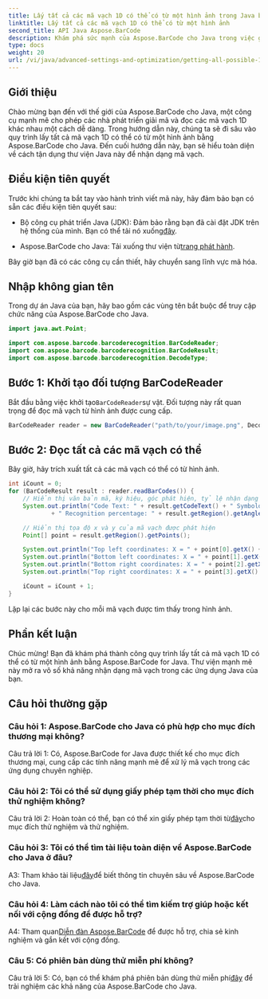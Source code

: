 ```yaml
---
title: Lấy tất cả các mã vạch 1D có thể có từ một hình ảnh trong Java bằng Aspose.BarCode
linktitle: Lấy tất cả các mã vạch 1D có thể có từ một hình ảnh
second_title: API Java Aspose.BarCode
description: Khám phá sức mạnh của Aspose.BarCode cho Java trong việc giải mã mã vạch 1D một cách dễ dàng. Tải xuống ngay để tích hợp liền mạch vào các ứng dụng Java của bạn.
type: docs
weight: 20
url: /vi/java/advanced-settings-and-optimization/getting-all-possible-1d-barcodes-image/
---
```

## Giới thiệu

Chào mừng bạn đến với thế giới của Aspose.BarCode cho Java, một công cụ mạnh mẽ cho phép các nhà phát triển giải mã và đọc các mã vạch 1D khác nhau một cách dễ dàng. Trong hướng dẫn này, chúng ta sẽ đi sâu vào quy trình lấy tất cả mã vạch 1D có thể có từ một hình ảnh bằng Aspose.BarCode cho Java. Đến cuối hướng dẫn này, bạn sẽ hiểu toàn diện về cách tận dụng thư viện Java này để nhận dạng mã vạch.

## Điều kiện tiên quyết

Trước khi chúng ta bắt tay vào hành trình viết mã này, hãy đảm bảo bạn có sẵn các điều kiện tiên quyết sau:

-  Bộ công cụ phát triển Java (JDK): Đảm bảo rằng bạn đã cài đặt JDK trên hệ thống của mình. Bạn có thể tải nó xuống[đây](https://www.oracle.com/java/technologies/javase-downloads.html).

-  Aspose.BarCode cho Java: Tải xuống thư viện từ[trang phát hành](https://releases.aspose.com/barcode/java/).

Bây giờ bạn đã có các công cụ cần thiết, hãy chuyển sang lĩnh vực mã hóa.

## Nhập không gian tên

Trong dự án Java của bạn, hãy bao gồm các vùng tên bắt buộc để truy cập chức năng của Aspose.BarCode cho Java.

```java
import java.awt.Point;

import com.aspose.barcode.barcoderecognition.BarCodeReader;
import com.aspose.barcode.barcoderecognition.BarCodeResult;
import com.aspose.barcode.barcoderecognition.DecodeType;


```

## Bước 1: Khởi tạo đối tượng BarCodeReader

 Bắt đầu bằng việc khởi tạo`BarCodeReader`sự vật. Đối tượng này rất quan trọng để đọc mã vạch từ hình ảnh được cung cấp.

```java
BarCodeReader reader = new BarCodeReader("path/to/your/image.png", DecodeType.CODE_128);
```

## Bước 2: Đọc tất cả các mã vạch có thể

Bây giờ, hãy trích xuất tất cả các mã vạch có thể có từ hình ảnh.

```java
int iCount = 0;
for (BarCodeResult result : reader.readBarCodes()) {
    // Hiển thị văn bản mã, ký hiệu, góc phát hiện, tỷ lệ nhận dạng của mã vạch
    System.out.println("Code Text: " + result.getCodeText() + " Symbology: " + result.getCodeTypeName()
            + " Recognition percentage: " + result.getRegion().getAngle());

    // Hiển thị tọa độ x và y của mã vạch được phát hiện
    Point[] point = result.getRegion().getPoints();

    System.out.println("Top left coordinates: X = " + point[0].getX() + ", Y = " + point[0].getY());
    System.out.println("Bottom left coordinates: X = " + point[1].getX() + ", Y = " + point[1].getY());
    System.out.println("Bottom right coordinates: X = " + point[2].getX() + ", Y = " + point[2].getY());
    System.out.println("Top right coordinates: X = " + point[3].getX() + ", Y = " + point[3].getY());

    iCount = iCount + 1;
}
```

Lặp lại các bước này cho mỗi mã vạch được tìm thấy trong hình ảnh.

## Phần kết luận

Chúc mừng! Bạn đã khám phá thành công quy trình lấy tất cả mã vạch 1D có thể có từ một hình ảnh bằng Aspose.BarCode for Java. Thư viện mạnh mẽ này mở ra vô số khả năng nhận dạng mã vạch trong các ứng dụng Java của bạn.

## Câu hỏi thường gặp

### Câu hỏi 1: Aspose.BarCode cho Java có phù hợp cho mục đích thương mại không?

Câu trả lời 1: Có, Aspose.BarCode for Java được thiết kế cho mục đích thương mại, cung cấp các tính năng mạnh mẽ để xử lý mã vạch trong các ứng dụng chuyên nghiệp.

### Câu hỏi 2: Tôi có thể sử dụng giấy phép tạm thời cho mục đích thử nghiệm không?

 Câu trả lời 2: Hoàn toàn có thể, bạn có thể xin giấy phép tạm thời từ[đây](https://purchase.aspose.com/temporary-license/)cho mục đích thử nghiệm và thử nghiệm.

### Câu hỏi 3: Tôi có thể tìm tài liệu toàn diện về Aspose.BarCode cho Java ở đâu?

 A3: Tham khảo tài liệu[đây](https://reference.aspose.com/barcode/java/)để biết thông tin chuyên sâu về Aspose.BarCode cho Java.

### Câu hỏi 4: Làm cách nào tôi có thể tìm kiếm trợ giúp hoặc kết nối với cộng đồng để được hỗ trợ?

 A4: Tham quan[Diễn đàn Aspose.BarCode](https://forum.aspose.com/c/barcode/13) để được hỗ trợ, chia sẻ kinh nghiệm và gắn kết với cộng đồng.

### Câu 5: Có phiên bản dùng thử miễn phí không?

 Câu trả lời 5: Có, bạn có thể khám phá phiên bản dùng thử miễn phí[đây](https://releases.aspose.com/) để trải nghiệm các khả năng của Aspose.BarCode cho Java.